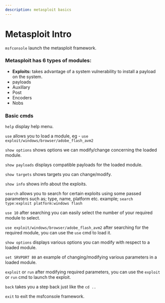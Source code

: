 ```yaml
---
description: metasploit basics
---
```


# Metasploit Intro

`msfconsole` launch the metasploit framework.

### Metasploit has 6 types of modules:

* **Exploits:** takes advantage of a system vulnerability to install a payload on the system.
* payloads
* Auxillary
* Post
* Encoders
* Nobs

### Basic cmds

`help` display help menu.

`use` allows you to load a module, eg - `use exploit/windows/browser/adobe_flash_avm2`

`show options` shows options we can modify/change concerning the loaded module.

`show payloads` displays compatible payloads for the loaded module.

`show targets` shows targets you can change/modify.

`show info` shows info about the exploits.

`search` allows you to search for certain exploits using some passed parameters such as; type, name, platform etc. example; `search type:exploit platform:windows flash`

`use 10` after searching you can easily select the number of your required module to select.

`use exploit/windows/browser/adobe_flash_avm2` after searching for the required module, you can use the `use` cmd to load it.

`show options` displays various options you can modify with respect to a loaded module.

`set SRVPORT 80` an example of changing/modifying various parameters in a loaded module.

`exploit` or `run` after modifying required parameters, you can use the `exploit` or `run` cmd to launch the exploit.

`back` takes you a step back just like the `cd ..`

`exit` to exit the msfconsole framework.





